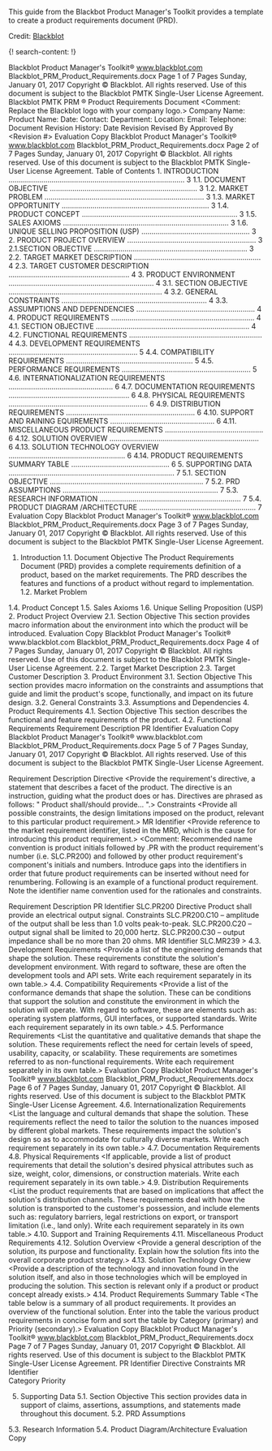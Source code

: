 
This guide from the Blackbot Product Manager's Toolkit provides a template to create a product requirements document (PRD).

Credit: [Blackblot](https://www.blackblot.com/)

{! search-content: !}

Blackblot Product Manager's Toolkit® www.blackblot.com 
Blackblot_PRM_Product_Requirements.docx Page 1 of 7 Pages Sunday, January 01, 2017 
Copyright © Blackblot. All rights reserved. 
Use of this document is subject to the Blackblot PMTK Single-User License Agreement. 
Blackblot PMTK PRM 
® 
Product Requirements 
Document 
<Comment: Replace the Blackblot logo with your company logo.> 
Company Name: <Enter company name> 
Product Name: <Enter product name> 
Date: <Enter creation date> 
Contact: <Enter contact name> 
Department: <Enter department name> 
Location: <Enter location> 
Email: <Enter email address> 
Telephone: <Enter telephone number> 
Document Revision History: 
Date Revision Revised By Approved By 
<Enter revision date> <Revision #> <Enter your name> <Enter name> 
Evaluation Copy 
Blackblot Product Manager's Toolkit® www.blackblot.com 
Blackblot_PRM_Product_Requirements.docx Page 2 of 7 Pages Sunday, January 01, 2017 
Copyright © Blackblot. All rights reserved. 
Use of this document is subject to the Blackblot PMTK Single-User License Agreement. 
Table of Contents 
1. 
INTRODUCTION ...................................................................................... 3 
1.1. DOCUMENT OBJECTIVE ........................................................................ 3 
1.2. MARKET PROBLEM  .............................................................................. 3 
1.3. MARKET OPPORTUNITY  ........................................................................ 3 
1.4. PRODUCT CONCEPT ............................................................................ 3 
1.5. SALES AXIOMS ................................................................................. 3 
1.6. UNIQUE SELLING PROPOSITION (USP) ..................................................... 3 
2. PRODUCT PROJECT OVERVIEW ............................................................... 3 
2.1.SECTION OBJECTIVE   ........................................................................... 3 
2.2. TARGET MARKET DESCRIPTION  .............................................................. 4 
2.3. TARGET CUSTOMER DESCRIPTION  ........................................................... 4 
3. PRODUCT ENVIRONMENT ....................................................................... 4 
3.1. SECTION OBJECTIVE   ........................................................................... 4 
3.2. GENERAL CONSTRAINTS  ....................................................................... 4 
3.3. ASSUMPTIONS AND DEPENDENCIES  .......................................................... 4 
4. PRODUCT REQUIREMENTS ...................................................................... 4 
4.1. SECTION OBJECTIVE   ........................................................................... 4 
4.2. FUNCTIONAL REQUIREMENTS  ................................................................. 4 
4.3. DEVELOPMENT REQUIREMENTS  ............................................................... 5 
4.4. COMPATIBILITY REQUIREMENTS   .............................................................. 5 
4.5. PERFORMANCE REQUIREMENTS  ............................................................... 5 
4.6. INTERNATIONALIZATION REQUIREMENTS  ................................................... 6 
4.7. DOCUMENTATION REQUIREMENTS ........................................................... 6 
4.8. PHYSICAL REQUIREMENTS  .................................................................... 6 
4.9. DISTRIBUTION REQUIREMENTS   ............................................................... 6 
4.10. SUPPORT AND RAINING EQUIREMENTS  ................................................... 6 
4.11. MISCELLANEOUS PRODUCT REQUIREMENTS  ................................................ 6 
4.12. SOLUTION OVERVIEW  ......................................................................... 6 
4.13. SOLUTION TECHNOLOGY OVERVIEW   ......................................................... 6 
4.14. PRODUCT REQUIREMENTS SUMMARY TABLE  ................................................ 6 
5. SUPPORTING DATA ................................................................................. 7 
5.1. SECTION OBJECTIVE  ........................................................................... 7 
5.2. PRD ASSUMPTIONS  ............................................................................ 7 
5.3. RESEARCH INFORMATION  ..................................................................... 7 
5.4. PRODUCT DIAGRAM /ARCHITECTURE  ......................................................... 7 
Evaluation Copy 
Blackblot Product Manager's Toolkit® www.blackblot.com 
Blackblot_PRM_Product_Requirements.docx Page 3 of 7 Pages Sunday, January 01, 2017 
Copyright © Blackblot. All rights reserved. 
Use of this document is subject to the Blackblot PMTK Single-User License Agreement. 

1. Introduction 
1.1. Document Objective 
The Product Requirements Document (PRD) provides a complete requirements definition of a product, based on the market requirements.  The PRD describes the features and functions of a product without regard to implementation. 
1.2. Market Problem 
<Identify and justify the specific market problem.  Explain any other interlinking market problems.> 
<Comment: The market problem is a \"consumer\" or \"product\" or \"technology\" problem in the target market.  The market problem is essentially a situation (difficulty) that exists in the target market and requires change. 
* Consumer Problem – A marketplace situation in which consumer needs remain unsatisfied (B2C). The solution to a consumer problem is a whole product. 
* Product Problem – An industry situation in which product requirements are unmet (B2B). The solution to a product problem is a product component. 
* Technology Problem – Challenges in applied science. The solution to a technology problem is scientific research. 
1.3. Market Opportunity 
<Provide a statement detailing the specific market opportunity. Size and substantiate the market opportunity as much as possible. Document the assumptions and facts that validate and justify the market opportunity.  Explain any other interlinking market opportunities.> 
<Comment: The market opportunity is a lucrative, lasting, and sizable market problem.  Market Opportunity = Market Problem + Volume + 
Duration + Earning Potential.> 
1.4. Product Concept 
<Describe in general terms the proposed product, its functions, and capabilities.> 
1.5. Sales Axioms 
<Describe the product's suggested sales axioms.  See the \"PMTK Sales Axioms\" template.> 
1.6. 
Unique Selling Proposition (USP) 
<Describe the product's suggested Unique Selling Proposition (USP). See the \"PMTK Unique Selling Proposition\" template.> 
2. Product Project Overview 
2.1. Section Objective 
This section provides macro information about the environment into which the product will be introduced. 
Evaluation Copy 
Blackblot Product Manager's Toolkit® www.blackblot.com 
Blackblot_PRM_Product_Requirements.docx Page 4 of 7 Pages Sunday, January 01, 2017 
Copyright © Blackblot. All rights reserved. 
Use of this document is subject to the Blackblot PMTK Single-User License Agreement. 
2.2. Target Market Description 
<Describe in very general terms the market to which the solution is targeted.> 
2.3. Target Customer Description 
<Define and describe the general customer profile towards which the product is targeted. Also, describe the buyer and user.> 
3. Product Environment 
3.1. Section Objective 
This section provides macro information on the constraints and assumptions that guide and limit the product's scope, functionally, and impact on its future design. 
3.2. General Constraints 
<Identify and enumerate any core elements that will limit the developers' options in building the system.  These are typically hardware/software limitations and interfaces to other systems.> 
3.3. Assumptions and Dependencies 
<Create a numbered list of all the assumptions that affect the product.  Include all dependency issues resulting from development efforts with other products, the need for output from other product projects, or the need-to-know decisions made by other development groups.> 
4. Product Requirements 
4.1. Section Objective 
This section describes the functional and feature requirements of the product. 
<Comment: Each product requirement must be written as a clear and concise statement, rather than in a long narrative or paragraph form. Do NOT describe the product design in the product requirements document.  The PRD is a description of \"what\" the product is from an external viewpoint. The PRD does not state \"how\" the product does what it does.  Avoid providing detailed design or implementation specifications. Rationale and sources are optional within each product requirement.> 
4.2. Functional Requirements 
<List the features and functions provided by the product. This effectively is a list of what the product does or has.  Write each requirement separately in its own table.> 
Requirement Description 
PR Identifier <Provide a unique identifier for the product requirement. Recommended name convention is product initials followed by .PRxxx (i.e. SLC.PR200). Introduce gaps into the identifiers so future requirements can be inserted without need for renumbering.> 
Evaluation Copy 
Blackblot Product Manager's Toolkit® www.blackblot.com 
Blackblot_PRM_Product_Requirements.docx Page 5 of 7 Pages Sunday, January 01, 2017 
Copyright © Blackblot. All rights reserved. 
Use of this document is subject to the Blackblot PMTK Single-User License Agreement. 

Requirement Description 
Directive <Provide the requirement's directive, a statement that describes a facet of the product. The directive is an instruction, guiding what the product does or has.  Directives are phrased as follows: \" Product shall/should provide... \".> 
Constraints <Provide all possible constraints, the design limitations imposed on the product, relevant to this particular product requirement.> 
MR Identifier <Provide reference to the market requirement identifier, listed in the MRD, which is the cause for introducing this product requirement.> 
<Comment: Recommended name convention is product initials followed by .PR with the product requirement's number (i.e. SLC.PR200) and followed by other product requirement's component's initials and numbers.  Introduce gaps into the identifiers in order that future product requirements can be inserted without need for renumbering. Following is an example of a functional product requirement. Note the identifier name convention used for the rationales and constraints. 

Requirement Description 
PR Identifier SLC.PR200 
Directive Product shall provide an electrical output signal. 
Constraints SLC.PR200.C10 – amplitude of the output shall be less than 1.0 volts peak-to-peak. 
SLC.PR200.C20 – output signal shall be limited to 20,000 hertz. 
SLC.PR200.C30 – output impedance shall be no more than 20 ohms. 
MR Identifier SLC.MR239 > 
4.3. Development Requirements 
<Provide a list of the engineering demands that shape the solution. These requirements constitute the solution's development environment.  With regard to software, these are often the development tools and API sets.  Write each requirement separately in its own table.> 
4.4. Compatibility Requirements 
<Provide a list of the conformance demands that shape the solution.  These can be conditions that support the solution and constitute the environment in which the solution will operate. With regard to software, these are elements such as: operating system platforms, GUI interfaces, or supported standards. Write each requirement separately in its own table.> 
4.5. Performance Requirements 
<List the quantitative and qualitative demands that shape the solution.  These requirements reflect the need for certain levels of speed, usability, capacity, or scalability. These requirements are sometimes referred to as non-functional requirements. Write each requirement separately in its own table.> 
Evaluation Copy 
Blackblot Product Manager's Toolkit® www.blackblot.com 
Blackblot_PRM_Product_Requirements.docx Page 6 of 7 Pages Sunday, January 01, 2017 
Copyright © Blackblot. All rights reserved. 
Use of this document is subject to the Blackblot PMTK Single-User License Agreement. 
4.6. Internationalization Requirements 
<List the language and cultural demands that shape the solution. These requirements reflect the need to tailor the solution to the nuances imposed by different global markets.  These requirements impact the solution's design so as to accommodate for culturally diverse markets. Write each requirement separately in its own table.> 
4.7. Documentation Requirements 
<List the written support demands that shape the solution.  Write each requirement separately in its own table.> 
4.8. Physical Requirements 
<If applicable, provide a list of product requirements that detail the solution's desired physical attributes such as size, weight, color, dimensions, or construction materials. Write each requirement separately in its own table.> 
4.9. Distribution Requirements 
<List the product requirements that are based on implications that affect the solution's distribution channels. These requirements deal with how the solution is transported to the customer's possession, and include elements such as: regulatory barriers, legal restrictions on export, or transport limitation (i.e., land only). Write each requirement separately in its own table.> 
4.10. Support and Training Requirements 
<List the product requirements that are based on implications that affect the need for user support and training structures because of the solution.  Write each requirement separately in its own table.> 
4.11. Miscellaneous Product Requirements 
<List all requirements not covered in other sections.  Write each requirement separately in its own table.> 
4.12. Solution Overview 
<Provide a general description of the solution, its purpose and functionality.  Explain how the solution fits into the overall corporate product strategy.> 
4.13. Solution Technology Overview 
<Provide a description of the technology and innovation found in the solution itself, and also in those technologies which will be employed in producing the solution. This section is relevant only if a product or product concept already exists.> 
4.14. Product Requirements Summary Table 
<The table below is a summary of all product requirements. It provides an overview of the functional solution.  Enter into the table the various product requirements in concise form and sort the table by Category (primary) and Priority (secondary).> 
Evaluation Copy 
Blackblot Product Manager's Toolkit® www.blackblot.com 
Blackblot_PRM_Product_Requirements.docx Page 7 of 7 Pages Sunday, January 01, 2017 
Copyright © Blackblot. All rights reserved. 
Use of this document is subject to the Blackblot PMTK Single-User License Agreement. 
PR Identifier 
Directive Constraints 
MR Identifier  
Category 
Priority 

5. Supporting Data 
5.1. Section Objective 
This section provides data in support of claims, assertions, assumptions, and statements made throughout this document. 
5.2. PRD Assumptions 
<Describe any assumptions made when writing this document. Be specific about the assumptions that if changed will alter the direction of the PRD and resulting solution.> 
5.3. Research Information 
<If relevant, describe and list the type and scope of research conducted in the course of writing this document.> 
5.4. Product Diagram/Architecture 
<If relevant, describe the solution's architecture and modules accompanied by a schematic diagram.> Evaluation Copy


